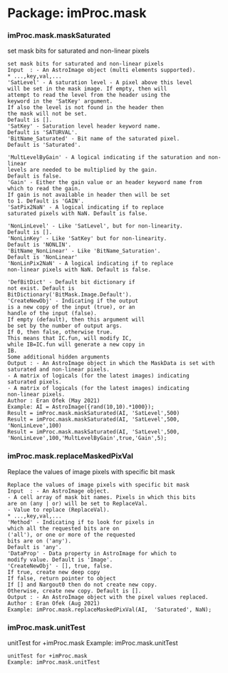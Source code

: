 # Package: imProc.mask


### imProc.mask.maskSaturated

set mask bits for saturated and non-linear pixels


    
    set mask bits for saturated and non-linear pixels  
    Input  : - An AstroImage object (multi elements supported).  
    * ...,key,val,...  
    'SatLevel' - A saturation level - A pixel above this level  
    will be set in the mask image. If empty, then will  
    attempt to read the level from the header using the  
    keyword in the 'SatKey' argument.  
    If also the level is not found in the header then  
    the mask will not be set.  
    Default is [].  
    'SatKey' - Saturation level header keyword name.  
    Default is 'SATURVAL'.  
    'BitName_Saturated' - Bit name of the saturated pixel.  
    Default is 'Saturated'.  
      
    'MultLevelByGain' - A logical indicating if the saturation and non-linear  
    levels are needed to be multiplied by the gain.  
    Default is false.  
    'Gain' - Either the gain value or an header keyword name from  
    which to read the gain.  
    If gain is not available in header then will be set  
    to 1. Default is 'GAIN'.  
    'SatPix2NaN' - A logical indicating if to replace  
    saturated pixels with NaN. Default is false.  
      
    'NonLinLevel' - Like 'SatLevel', but for non-linearity.  
    Default is [].  
    'NonLinKey' - Like 'SatKey' but for non-linearity.  
    Default is 'NONLIN'.  
    'BitName_NonLinear' - Like 'BitName_Saturation'.  
    Default is 'NonLinear'  
    'NonLinPix2NaN' - A logical indicating if to replace  
    non-linear pixels with NaN. Default is false.  
      
    'DefBitDict' - Default bit dictionary if  
    not exist. Default is  
    BitDictionary('BitMask.Image.Default').  
    'CreateNewObj' - Indicating if the output  
    is a new copy of the input (true), or an  
    handle of the input (false).  
    If empty (default), then this argument will  
    be set by the number of output args.  
    If 0, then false, otherwise true.  
    This means that IC.fun, will modify IC,  
    while IB=IC.fun will generate a new copy in  
    IB.  
    Some additional hidden arguments  
    Output : - An AstroImage object in which the MaskData is set with  
    saturated and non-linear pixels.  
    - A matrix of logicals (for the latest images) indicating  
    saturated pixels.  
    - A matrix of logicals (for the latest images) indicating  
    non-linear pixels.  
    Author : Eran Ofek (May 2021)  
    Example: AI = AstroImage({rand(10,10).*1000});  
    Result = imProc.mask.maskSaturated(AI, 'SatLevel',500)  
    Result = imProc.mask.maskSaturated(AI, 'SatLevel',500, 'NonLinLeve',100)  
    Result = imProc.mask.maskSaturated(AI, 'SatLevel',500, 'NonLinLeve',100,'MultLevelByGain',true,'Gain',5);  
      
### imProc.mask.replaceMaskedPixVal

Replace the values of image pixels with specific bit mask


    
    Replace the values of image pixels with specific bit mask  
    Input  : - An AstroImage object.  
    - A cell array of mask bit names. Pixels in which this bits  
    are on (any | or) will be set to ReplaceVal.  
    - Value to replace (ReplaceVal).  
    * ...,key,val,...  
    'Method' - Indicating if to look for pixels in  
    which all the requested bits are on  
    ('all'), or one or more of the requested  
    bits are on ('any').  
    Default is 'any'.  
    'DataProp' - Data property in AstroImage for which to  
    modify value. Default is 'Image'.  
    'CreateNewObj' - [], true, false.  
    If true, create new deep copy  
    If false, return pointer to object  
    If [] and Nargout0 then do not create new copy.  
    Otherwise, create new copy. Default is [].  
    Output : - An AstroImage object with the pixel values replaced.  
    Author : Eran Ofek (Aug 2021)  
    Example: imProc.mask.replaceMaskedPixVal(AI,  'Saturated', NaN);  
      
### imProc.mask.unitTest

unitTest for +imProc.mask Example: imProc.mask.unitTest


    
    unitTest for +imProc.mask  
    Example: imProc.mask.unitTest  
      
